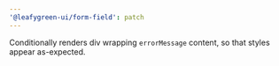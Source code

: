 ```yaml
---
'@leafygreen-ui/form-field': patch
---
```


Conditionally renders div wrapping `errorMessage` content, so that styles appear as-expected.
